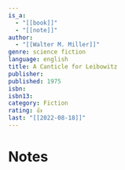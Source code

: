 ```yaml
---
is_a:
  - "[[book]]"
  - "[[note]]"
author:
  - "[[Walter M. Miller]]"
genre: science fiction
language: english
title: A Canticle for Leibowitz
publisher: 
published: 1975
isbn: 
isbn13: 
category: Fiction
rating: 👍
last: "[[2022-08-18]]"
---
```

# Notes
